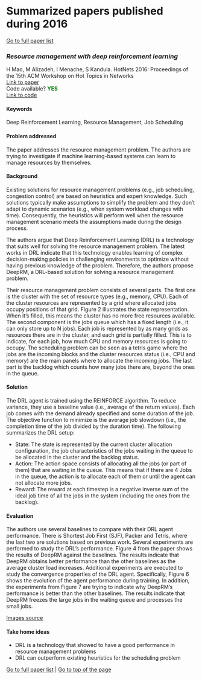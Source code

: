 # Summarized papers published during 2016

[Go to full paper list](https://paulalmasan.github.io/Papers-in-short/)  

### *Resource management with deep reinforcement learning*
H Mao, M Alizadeh, I Menache, S Kandula. HotNets 2016: Proceedings of the 15th ACM Workshop on Hot Topics in Networks  
<a href="https://dl.acm.org/doi/abs/10.1145/3005745.3005750?casa_token=X81PmxfQfLEAAAAA:oe-fWxAyDKqsbsU-fRJ-Pt48sNbBjhU6yx38U68d93wIgvXmtqFNcfh3xi4xFm0n3kauCPp_pkI" target="_blank" rel="noopener noreferrer">Link to paper</a>  
Code available? <b style="color:green;">YES</b>  
<a href="https://github.com/hongzimao/deeprm" target="_blank" rel="noopener noreferrer">Link to code</a>  

#### Keywords
Deep Reinforcement Learning, Resource Management, Job Scheduling 

#### Problem addressed
The paper addresses the resource management problem. The authors are trying to investigate if machine learning-based systems can learn to manage resources by themselves.    

#### Background
Existing solutions for resource management problems (e.g., job scheduling, congestion control) are based on heuristics and expert knowledge. Such solutions typically make assumptions to simplify the problem and they don’t adapt to dynamic scenarios (e.g., when system workload changes with time). Consequently, the heuristics will perform well when the resource management scenario meets the assumptions made during the design process.  

The authors argue that Deep Reinforcement Learning (DRL) is a technology that suits well for solving the resource management problem. The latest works in DRL indicate that this technology enables learning of complex decision-making policies in challenging environments to optimize without having previous knowledge of the problem. Therefore, the authors propose DeepRM, a DRL-based solution for solving a resource management problem.  

Their resource management problem consists of several parts. The first one is the cluster with the set of resource types (e.g., memory, CPU). Each of the cluster resources are represented by a grid where allocated jobs occupy positions of that grid. Figure 2 illustrates the state representation. When it’s filled, this means the cluster has no more free resources available. The second component is the jobs queue which has a fixed length (i.e., it can only store up to N jobs). Each job is represented by as many grids as resources there are in the cluster, and each grid is partially filled. This is to indicate, for each job, how much CPU and memory resources is going to occupy. The scheduling problem can be seen as a tetris game where the jobs are the incoming blocks and the cluster resources status (i.e., CPU and memory) are the main panels where to allocate the incoming jobs. The last part is the backlog which counts how many jobs there are, beyond the ones in the queue.   

#### Solution
The DRL agent is trained using the REINFORCE algorithm. To reduce variance, they use a baseline value (i.e., average of the return values). Each job comes with the demand already specified and some duration of the job. The objective function to minimize is the average job slowdown (i.e., the completion time of the job divided by the duration time).
The following summarizes the DRL setup:  
* State: The state is represented by the current cluster allocation configuration, the job characteristics of the jobs waiting in the queue to be allocated in the cluster and the backlog status.  
* Action: The action space consists of allocating all the jobs (or part of them) that are waiting in the queue. This means that if there are 4 Jobs in the queue, the action is to allocate each of them or until the agent can not allocate more jobs.  
* Reward: The reward at each timestep is a negative inverse sum of the ideal job time of all the jobs in the system (including the ones from the backlog).  

#### Evaluation
The authors use several baselines to compare with their DRL agent performance. There is Shortest Job First (SJF), Packer and Tetris, where the last two are solutions based on previous work. Several experiments are performed to study the DRL’s performance. Figure 4 from the paper shows the results of DeepRM against the baselines. The results indicate that DeepRM obtains better performance than the other baselines as the average cluster load increases. Additional experiments are executed to study the convergence properties of the DRL agent. Specifically, Figure 6 shows the evolution of the agent performance during training. In addition, the experiments from Figure 7 are trying to indicate why DeepRM’s performance is better than the other baselines. The results indicate that DeepRM freezes the large jobs in the waiting queue and processes the small jobs.  

<a href="https://dl.acm.org/doi/abs/10.1145/3005745.3005750?casa_token=X81PmxfQfLEAAAAA:oe-fWxAyDKqsbsU-fRJ-Pt48sNbBjhU6yx38U68d93wIgvXmtqFNcfh3xi4xFm0n3kauCPp_pkI" target="_blank" rel="noopener noreferrer">Images source</a>  

#### Take home ideas
* DRL is a technology that showed to have a good performance in resource management problems  
* DRL can outperform existing heuristics for the scheduling problem  
  
[Go to full paper list](https://paulalmasan.github.io/Papers-in-short/) | [Go to top of the page](#summarized-papers-published-during-2016)

